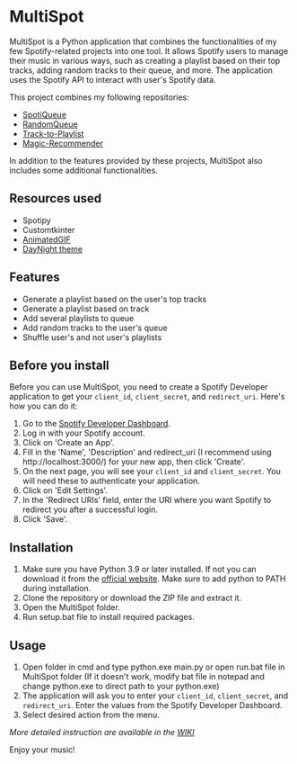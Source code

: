 # MultiSpot

MultiSpot is a Python application that combines the functionalities of my few Spotify-related projects into one tool. It allows Spotify users to manage their music in various ways, such as creating a playlist based on their top tracks, adding random tracks to their queue,  and more. The application uses the Spotify API to interact with user's Spotify data.

This project combines my following repositories:

- [SpotiQueue](https://github.com/PanPeryskop/SpotiQueue)
- [RandomQueue](https://github.com/PanPeryskop/RandomQueue)
- [Track-to-Playlist](https://github.com/PanPeryskop/Track-to-Playlist)
- [Magic-Recommender](https://github.com/PanPeryskop/Magic-Recommender)

In addition to the features provided by these projects, MultiSpot also includes some additional functionalities.

## Resources used
- Spotipy
- Customtkinter
- [AnimatedGIF](https://github.com/olesk75/AnimatedGIF)
- [DayNight theme](https://github.com/s-liwka/customtkinter-themes/tree/main/themes)


## Features

- Generate a playlist based on the user's top tracks
- Generate a playlist based on track
- Add several playlists to queue
- Add random tracks to the user's queue
- Shuffle user's and not user's playlists

## Before you install

Before you can use MultiSpot, you need to create a Spotify Developer application to get your `client_id`, `client_secret`, and `redirect_uri`. Here's how you can do it:

1. Go to the [Spotify Developer Dashboard](https://developer.spotify.com/dashboard/).
2. Log in with your Spotify account.
3. Click on 'Create an App'.
4. Fill in the 'Name', 'Description' and redirect_uri (I recommend using http://localhost:3000/) for your new app, then click 'Create'.
5. On the next page, you will see your `client_id` and `client_secret`. You will need these to authenticate your application.
6. Click on 'Edit Settings'.
7. In the 'Redirect URIs' field, enter the URI where you want Spotify to redirect you after a successful login.
8. Click 'Save'.

## Installation

1. Make sure you have Python 3.9 or later installed. If not you can download it from the [official website](https://www.python.org/downloads/). Make sure to add python to PATH during installation.
2. Clone the repository or download the ZIP file and extract it.
2. Open the MultiSpot folder.
3. Run setup.bat file to install required packages.
    

## Usage
1. Open folder in cmd and type python.exe main.py or open run.bat file in MultiSpot folder (If it doesn't work, modify bat file in notepad and change python.exe to direct path to your python.exe)
2. The application will ask you to enter your `client_id`, `client_secret`, and `redirect_uri`. Enter the values from the Spotify Developer Dashboard.
3. Select desired action from the menu.

*More detailed instruction are available in the [WIKI](https://github.com/PanPeryskop/MultiSpot/wiki/How-to-Use)*

Enjoy your music!